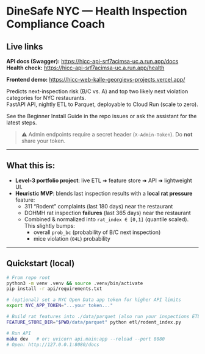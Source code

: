 # DineSafe NYC — Health Inspection Compliance Coach

## Live links
**API docs (Swagger):** https://hicc-api-srf7acimsa-uc.a.run.app/docs  
**Health check:** https://hicc-api-srf7acimsa-uc.a.run.app/health

**Frontend demo:** https://hicc-web-kalle-georgievs-projects.vercel.app/

Predicts next-inspection risk (B/C vs. A) and top two likely next violation categories for NYC restaurants.  
FastAPI API, nightly ETL to Parquet, deployable to Cloud Run (scale to zero).

See the Beginner Install Guide in the repo issues or ask the assistant for the latest steps.


> ⚠️ Admin endpoints require a secret header (`X-Admin-Token`). Do **not** share your token.

---

## What this is:
- **Level-3 portfolio project**: live ETL ➜ feature store ➜ API ➜ lightweight UI.
- **Heuristic MVP**: blends last inspection results with a **local rat pressure** feature:
  - 311 “Rodent” complaints (last 180 days) near the restaurant
  - DOHMH rat inspection **failures** (last 365 days) near the restaurant  
  - Combined & normalized into `rat_index ∈ [0,1]` (quantile scaled). This slightly bumps:
    - overall `prob_bc` (probability of B/C next inspection)
    - mice violation (`04L`) probability

---

## Quickstart (local)

```bash
# From repo root
python3 -m venv .venv && source .venv/bin/activate
pip install -r api/requirements.txt

# (optional) set a NYC Open Data app token for higher API limits
export NYC_APP_TOKEN="...your token..."

# Build rat features into ./data/parquet (also run your inspections ETL/seed if you have it)
FEATURE_STORE_DIR="$PWD/data/parquet" python etl/rodent_index.py

# Run API
make dev   # or: uvicorn api.main:app --reload --port 8080
# Open: http://127.0.0.1:8080/docs
